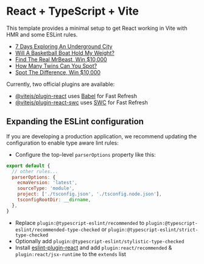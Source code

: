 # React + TypeScript + Vite

This template provides a minimal setup to get React working in Vite with HMR and some ESLint rules.

<!-- YOUTUBE:START -->
- [7 Days Exploring An Underground City](https://www.youtube.com/watch?v=bn0Kh9c4Zv4)
- [Will A Basketball Boat Hold My Weight?](https://www.youtube.com/watch?v=dDVFnfCwjHA)
- [Find The Real MrBeast, Win $10,000](https://www.youtube.com/watch?v=Kt2HvqRruHQ)
- [How Many Twins Can You Spot?](https://www.youtube.com/watch?v=IHNQhb-mjZc)
- [Spot The Difference, Win $10,000](https://www.youtube.com/watch?v=vDrSCXFMAKk)
<!-- YOUTUBE:END -->

Currently, two official plugins are available:

- [@vitejs/plugin-react](https://github.com/vitejs/vite-plugin-react/blob/main/packages/plugin-react/README.md) uses [Babel](https://babeljs.io/) for Fast Refresh
- [@vitejs/plugin-react-swc](https://github.com/vitejs/vite-plugin-react-swc) uses [SWC](https://swc.rs/) for Fast Refresh

## Expanding the ESLint configuration

If you are developing a production application, we recommend updating the configuration to enable type aware lint rules:

- Configure the top-level `parserOptions` property like this:

```js
export default {
  // other rules...
  parserOptions: {
    ecmaVersion: 'latest',
    sourceType: 'module',
    project: ['./tsconfig.json', './tsconfig.node.json'],
    tsconfigRootDir: __dirname,
  },
}
```

- Replace `plugin:@typescript-eslint/recommended` to `plugin:@typescript-eslint/recommended-type-checked` or `plugin:@typescript-eslint/strict-type-checked`
- Optionally add `plugin:@typescript-eslint/stylistic-type-checked`
- Install [eslint-plugin-react](https://github.com/jsx-eslint/eslint-plugin-react) and add `plugin:react/recommended` & `plugin:react/jsx-runtime` to the `extends` list
